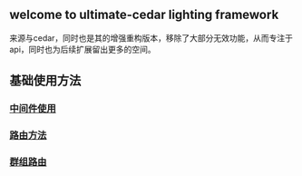 ## welcome to ultimate-cedar lighting framework

来源与cedar，同时也是其的增强重构版本，移除了大部分无效功能，从而专注于api，同时也为后续扩展留出更多的空间。

## 基础使用方法
### [中间件使用](/ultimate-cedar/middleware)
### [路由方法](/ultimate-cedar/router)
### [群组路由](/ultimate-cedar/group)